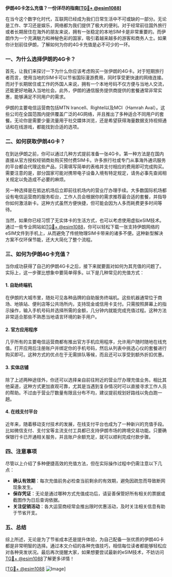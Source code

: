 **伊朗4G卡怎么充值？一份详尽的指南[[TG💪+ @esim1088](https://t.me/s/esim1088)]**

在当今这个数字化时代，互联网已经成为我们日常生活中不可或缺的一部分。无论是工作、学习还是娱乐，网络都为我们提供了极大的便利。对于经常前往国外旅行或者长期居住在海外的朋友来说，拥有一张稳定的本地SIM卡是非常重要的。而伊朗作为一个充满魅力和神秘色彩的国家，吸引着越来越多的游客和商务人士。如果你计划前往伊朗，了解如何为你的4G卡充值是必不可少的一环。

### 一、为什么选择伊朗的4G卡？

首先，让我们来探讨一下为什么你应该考虑购买一张伊朗的4G卡。对于短期旅行者而言，使用当地的SIM卡可以节省国际漫游费用，同时享受更快速的网络连接。而对于长期居住或工作的外国人来说，拥有一个本地号码不仅方便与当地人交流，还能更好地融入当地社会。此外，伊朗的通信服务提供商提供的套餐通常非常实惠，能够满足不同用户的需求。

伊朗的主要电信运营商包括MTN Irancell、Rightel以及MCI（Hamrah Aval）。这些公司在全国范围内提供覆盖广泛的4G网络，并且推出了多种适合不同用户的套餐。无论你是需要少量流量用于社交媒体浏览，还是希望获得海量数据支持视频通话和在线游戏，都能找到合适的选项。

### 二、如何获取伊朗4G卡？

在到达伊朗之前，你可以通过几种方式提前准备一张4G卡。第一种方法是在国内直接从官方授权经销商处购买预付费SIM卡。许多旅行社或专门从事海外通讯服务的平台都会代理这些产品，只需填写简单的表格并支付相应的费用即可完成购买。需要注意的是，部分国家可能对携带电子设备入境有特定规定，请务必事先查阅相关规定以免造成不必要的麻烦。

另一种选择是在抵达机场后立即前往机场内的营业厅办理手续。大多数国际机场都设有电信运营商的服务柜台，工作人员会根据你的需求推荐最合适的套餐，并指导你如何激活新卡。这种方式虽然方便快捷，但可能会因为人多而耗费更多时间等待。

当然，如果你已经习惯了无实体卡的生活方式，也可以考虑使用虚拟eSIM技术。通过一些专业网站如[TG💪+ @esim1088](https://t.me/s/esim1088)，你可以轻松下载一张支持伊朗网络的eSIM文件到手机上，从而避免了传统物理SIM卡带来的诸多不便。这种新型解决方案不仅环保节能，还大大简化了整个流程。

### 三、如何为伊朗4G卡充值？

当你成功获得了自己的伊朗4G卡之后，接下来就要面对如何为其充值的问题了。实际上，这一步骤比想象中要简单得多。以下是几种常见的充值方式：

#### 1. 自助终端机
在伊朗的大城市里，随处可见各种品牌的自助服务终端机。这些机器通常位于商场、地铁站、便利店等公共场所内，支持现金或信用卡支付。只需按照屏幕上的指示操作，输入手机号码并选择所需的金额，几分钟内就能完成充值过程。这种方法非常适合那些不熟悉当地语言环境的新手用户。

#### 2. 官方应用程序
几乎所有的主要电信运营商都有推出官方手机应用程序，允许用户随时随地在线充值。打开应用后注册账户并绑定你的手机号码，然后从列表中挑选心仪的套餐进行购买即可。这种方式的优点在于无需排队等候，而且还可以享受到额外折扣优惠。

#### 3. 实体店铺
除了上述两种途径外，你还可以选择亲自前往附近的营业厅办理充值业务。相比其他渠道，这种方式更加直观可靠，尤其是当遇到复杂情况时可以直接寻求工作人员的帮助。不过由于营业厅数量有限且分布不均，建议提前规划好路线以免白跑一趟。

#### 4. 在线支付平台
近年来，随着移动支付技术的发展，在线支付平台也成为了一种新兴的充值手段。比如微信支付、支付宝等主流支付工具都已支持伊朗市场的跨境交易功能。只要确保银行卡已开通相关服务，并且账户余额充足，就可以顺利完成付款步骤。

### 四、注意事项

尽管以上介绍了多种便捷高效的充值方法，但在实际操作过程中仍需注意以下几点：

- **确认有效期**：每次充值前务必检查当前剩余的有效期，避免因疏忽而导致断网现象发生。
- **保存凭证**：无论是通过哪种方式充值成功后，请妥善保管好所有相关的票据或截图作为日后查询依据。
- **关注促销活动**：各大运营商经常会推出限时优惠活动，及时关注相关信息有助于节省开支。

### 五、总结

综上所述，无论是为了节省成本还是提升体验，为自己配备一张优质的伊朗4G卡都是非常明智的选择。通过本文介绍的各种充值技巧，相信每位读者都能够轻松应对各种突发状况。最后再次提醒大家，如果想要尝试最新的eSIM技术，不妨访问[TG💪+ @esim1088](https://t.me/s/esim1088)了解更多详情！

[[TG💪+ @esim1088](https://t.me/s/esim1088) ![Image](https://i.postimg.cc/4NQfJmqS/Snipaste-2025-05-13-00-14-12.png)]